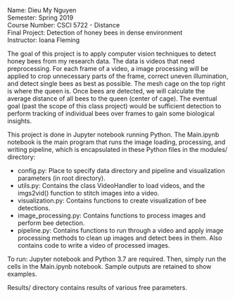 Name: Dieu My Nguyen <br>
Semester: Spring 2019 <br>
Course Number: CSCI 5722 - Distance <br>
Final Project: Detection of honey bees in dense environment <br>
Instructor: Ioana Fleming

The goal of this project is to apply computer vision techniques to detect honey bees from my research data. The data is videos that need preprocessing. For each frame of a video, a image processing will be applied to crop unnecessary parts of the frame, correct uneven illumination, and detect single bees as best as possible. The mesh cage on the top right is where the queen is. Once bees are detected, we will calculate the average distance of all bees to the queen (center of cage). The eventual goal (past the scope of this class project) would be sufficient detection to perform tracking of individual bees over frames to gain some biological insights.

This project is done in Jupyter notebook running Python. The Main.ipynb notebook is the main program that runs the image loading, processing, and writing pipeline, which is encapsulated in these Python files in the modules/ directory:
- config.py: Place to specify data directory and pipeline and visualization parameters (in root directory).
- utils.py: Contains the class VideoHandler to load videos, and the imgs2vid() function to stitch images into a video.
- visualization.py: Contains functions to create visualization of bee detections.
- image_processing.py: Contains functions to process images and perform bee detection.
- pipeline.py: Contains functions to run through a video and apply image processing methods to clean up images and detect bees in them. Also contains code to write a video of processed images.

To run: Jupyter notebook and Python 3.7 are required. Then, simply run the cells in the Main.ipynb notebook. Sample outputs are retained to show examples.

Results/ directory contains results of various free parameters.
